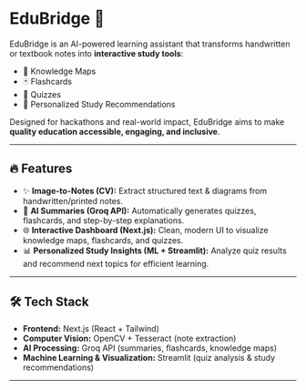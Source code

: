 # EduBridge 🚀

EduBridge is an AI-powered learning assistant that transforms handwritten or textbook notes into **interactive study tools**:
- 📖 Knowledge Maps
- 🃏 Flashcards
- 📝 Quizzes
- 🎯 Personalized Study Recommendations

Designed for hackathons and real-world impact, EduBridge aims to make **quality education accessible, engaging, and inclusive**.

---

## 🔥 Features
- ✨ **Image-to-Notes (CV):** Extract structured text & diagrams from handwritten/printed notes.
- 🤖 **AI Summaries (Groq API):** Automatically generates quizzes, flashcards, and step-by-step explanations.
- 🌐 **Interactive Dashboard (Next.js):** Clean, modern UI to visualize knowledge maps, flashcards, and quizzes.
- 📊 **Personalized Study Insights (ML + Streamlit):** Analyze quiz results and recommend next topics for efficient learning.

---

## 🛠️ Tech Stack
- **Frontend:** Next.js (React + Tailwind)
- **Computer Vision:** OpenCV + Tesseract (note extraction)
- **AI Processing:** Groq API (summaries, flashcards, knowledge maps)
- **Machine Learning & Visualization:** Streamlit (quiz analysis & study recommendations)

---
